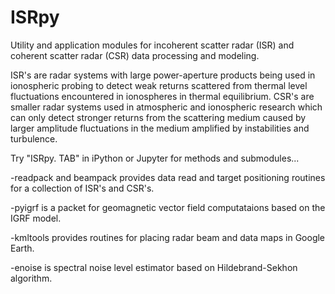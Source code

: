 # ISRpy

Utility and application modules for incoherent scatter radar (ISR) and coherent scatter radar (CSR) 
data processing and modeling.

ISR's are radar systems with large power-aperture products being used in ionospheric probing to 
detect weak returns scattered from thermal level fluctuations encountered in ionospheres in 
thermal equilibrium. CSR's are smaller radar systems used in atmospheric and ionospheric 
research which can only detect stronger returns from the scattering medium caused by larger
amplitude fluctuations in the medium amplified by instabilities and turbulence.

Try "ISRpy. TAB" in iPython or Jupyter for methods and submodules...

-readpack and beampack provides data read and target positioning
routines for a collection of ISR's and CSR's.

-pyigrf is a packet for geomagnetic vector field computataions based on the
IGRF model.

-kmltools provides routines for placing radar beam and data maps in Google Earth.

-enoise is spectral noise level estimator based on Hildebrand-Sekhon algorithm.
